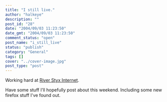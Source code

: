 ```yaml
---
title: "I still live."
author: "halkeye"
description: ""
post_id: "28"
date: "2004/09/03 11:23:50"
date_gmt: "2004/09/03 11:23:50"
comment_status: "open"
post_name: "i_still_live"
status: "publish"
category: "General"
tags: []
cover: "../cover-image.jpg"
post_type: "post"
---
```


Working hard at [River Styx Internet](https://www.riverstyx.net).  

Have some stuff I'll hopefully post about this weekend. Including some new firefox stuff I've found out.
